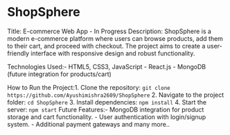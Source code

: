# ShopSphere
Title: E-commerce Web App - In Progress
Description: ShopSphere is a modern e-commerce platform where users can browse products, add them to their cart, and proceed with checkout. The project aims to create a user-friendly interface with responsive design and robust functionality.

Technologies Used:- HTML5, CSS3, JavaScript
                  - React.js 
                  - MongoDB (future integration for products/cart)
                  
How to Run the Project:1. Clone the repository: `git clone https://github.com/Ayushimishra2609/ShopSphere`
                       2. Navigate to the project folder: `cd ShopSphere`
                       3. Install dependencies: `npm install`
                       4. Start the server: `npm start`
Future Features:- MongoDB integration for product storage and cart functionality.
                - User authentication with login/signup system.
                - Additional payment gateways and many more..
